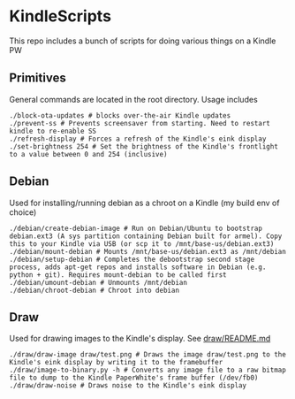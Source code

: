 KindleScripts
=============

This repo includes a bunch of scripts for doing various things on a Kindle PW

Primitives
----------

General commands are located in the root directory. Usage includes

```
./block-ota-updates # blocks over-the-air Kindle updates
./prevent-ss # Prevents screensaver from starting. Need to restart kindle to re-enable SS
./refresh-display # Forces a refresh of the Kindle's eink display
./set-brightness 254 # Set the brightness of the Kindle's frontlight to a value between 0 and 254 (inclusive)
```

Debian
------

Used for installing/running debian as a chroot on a Kindle (my build env of choice)

```
./debian/create-debian-image # Run on Debian/Ubuntu to bootstrap debian.ext3 (A sys partition containing Debian built for armel). Copy this to your Kindle via USB (or scp it to /mnt/base-us/debian.ext3)
./debian/mount-debian # Mounts /mnt/base-us/debian.ext3 as /mnt/debian
./debian/setup-debian # Completes the debootstrap second stage process, adds apt-get repos and installs software in Debian (e.g. python + git). Requires mount-debian to be called first
./debian/umount-debian # Unmounts /mnt/debian
./debian/chroot-debian # Chroot into debian
```


Draw
----

Used for drawing images to the Kindle's display. See [draw/README.md](draw/README.md)

```
./draw/draw-image draw/test.png # Draws the image draw/test.png to the Kindle's eink display by writing it to the framebuffer
./draw/image-to-binary.py -h # Converts any image file to a raw bitmap file to dump to the Kindle PaperWhite's frame buffer (/dev/fb0)
./draw/draw-noise # Draws noise to the Kindle's eink display
```



